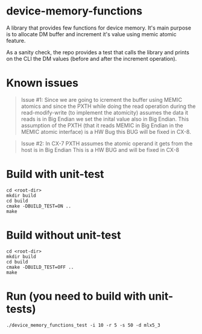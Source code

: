 # device-memory-functions
A library that provides few functions for device memory.
It's main purpose is to allocate DM buffer and increment it's value using memic atomic feature.

As a sanity check, the repo provides a test that calls the library and prints on the CLI the DM values (before and after the increment operation).

# Known issues
> Issue #1:
> Since we are going to icrement the buffer using MEMIC atomics and since the PXTH
> while doing the read operation during the read-modify-write (to implement the atomicity)
> assumes the data it reads is in Big Endian we set the inital value also in Big Endian.
> This assumption of the PXTH (that it reads MEMIC in Big Endian in the MEMIC atomic interface) is a HW Bug
> this BUG will be fixed in CX-8. 

> Issue #2:
> In CX-7 PXTH assumes the atomic operand it gets from the host is in Big Endian
> This is a HW BUG and will be fixed in CX-8

# Build with unit-test
```
cd <root-dir>
mkdir build
cd build
cmake -DBUILD_TEST=ON ..
make
```

# Build without unit-test
```
cd <root-dir>
mkdir build
cd build
cmake -DBUILD_TEST=OFF ..
make
```

# Run (you need to build with unit-tests)
```
./device_memory_functions_test -i 10 -r 5 -s 50 -d mlx5_3
```
